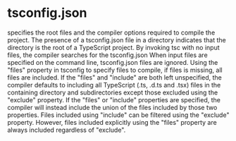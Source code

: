 # tsconfig.json 

specifies the root files and the compiler options required to compile the project.
The presence of a tsconfig.json file in a directory indicates that the directory is the root of a TypeScript project.
By invoking tsc with no input files, the compiler searches for the tsconfig.json
When input files are specified on the command line, tsconfig.json files are ignored.
Using the "files" property in tsconfig to specify files to compile, if files is missing, all files are included.
If the "files" and "include" are both left unspecified, the compiler defaults to including all TypeScript (.ts, .d.ts and .tsx) files in the containing directory and subdirectories except those excluded using the "exclude" property.
If the "files" or "include" properties are specified, the compiler will instead include the union of the files included by those two properties.
Files included using "include" can be filtered using the "exclude" property. However, files included explicitly using the "files" property are always included regardless of "exclude". 

